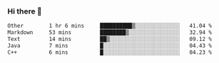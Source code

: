 ### Hi there 👋

<!--
**WShiBin/WShiBin** is a ✨ _special_ ✨ repository because its `README.md` (this file) appears on your GitHub profile.

Here are some ideas to get you started:

- 🔭 I’m currently working on ...
- 🌱 I’m currently learning ...
- 👯 I’m looking to collaborate on ...
- 🤔 I’m looking for help with ...
- 💬 Ask me about ...
- 📫 How to reach me: ...
- 😄 Pronouns: ...
- ⚡ Fun fact: ...
-->

<!--START_SECTION:waka-->

```txt
Other        1 hr 6 mins     ██████████▒░░░░░░░░░░░░░░   41.04 %
Markdown     53 mins         ████████▒░░░░░░░░░░░░░░░░   32.94 %
Text         14 mins         ██▒░░░░░░░░░░░░░░░░░░░░░░   09.12 %
Java         7 mins          █░░░░░░░░░░░░░░░░░░░░░░░░   04.43 %
C++          6 mins          █░░░░░░░░░░░░░░░░░░░░░░░░   04.23 %
```

<!--END_SECTION:waka-->
